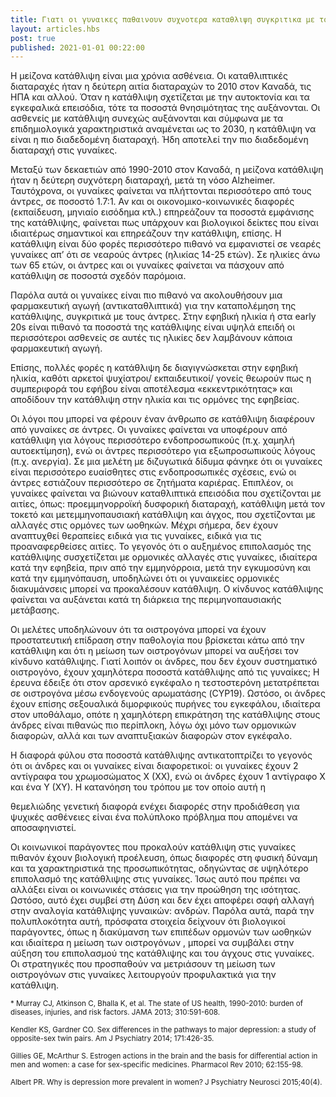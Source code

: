 ```yaml
---
title: Γιατι οι γυναικες παθαινουν συχνοτερα καταθλιψη συγκριτικα με τους άντρες;
layout: articles.hbs
post: true
published: 2021-01-01 00:22:00
---
```


Η μείζονα κατάθλιψη είναι μια χρόνια ασθένεια. Οι καταθλιπτικές διαταραχές ήταν η δεύτερη αιτία διαταραχών το 2010 στον
Καναδά, τις ΗΠΑ και αλλού. Όταν η κατάθλιψη σχετίζεται με την αυτοκτονία και τα εγκεφαλικά επεισόδια, τότε τα ποσοστά
θνησιμότητας της αυξάνονται. Οι ασθενείς με κατάθλιψη συνεχώς αυξάνονται και σύμφωνα με τα επιδημιολογικά χαρακτηριστικά
αναμένεται ως το 2030, η κατάθλιψη να είναι η πιο διαδεδομένη διαταραχή. Ήδη αποτελεί την πιο διαδεδομένη διαταραχή στις
γυναίκες.

Μεταξύ των δεκαετιών από 1990-2010 στον Καναδά, η μείζονα κατάθλιψη ήταν η δεύτερη συχνότερη διαταραχή, μετά τη νόσο
Alzheimer. Ταυτόχρονα, οι γυναίκες φαίνεται να πλήττονται περισσότερο από τους άντρες, σε ποσοστό 1.7:1\. Αν και οι
οικονομικο-κοινωνικές διαφορές (εκπαίδευση, μηνιαίο εισόδημα κτλ.) επηρεάζουν τα ποσοστά εμφάνισης της κατάθλιψης,
φαίνεται πως υπάρχουν και βιολογικοί δείκτες που είναι ιδιαιτέρως σημαντικοί και επηρεάζουν την κατάθλιψη, επίσης. Η
κατάθλιψη είναι δύο φορές περισσότερο πιθανό να εμφανιστεί σε νεαρές γυναίκες απ’ ότι σε νεαρούς άντρες (ηλικίας 14-25
ετών). Σε ηλικίες άνω των 65 ετών, οι άντρες και οι γυναίκες φαίνεται να πάσχουν από κατάθλιψη σε ποσοστά σχεδόν
παρόμοια.

Παρόλα αυτά οι γυναίκες είναι πιο πιθανό να ακολουθήσουν μια φαρμακευτική αγωγή (αντικαταθλιπτικά) για την καταπολέμηση
της κατάθλιψης, συγκριτικά με τους άντρες. Στην εφηβική ηλικία ή στα early 20s είναι πιθανό τα ποσοστά της κατάθλιψης
είναι υψηλά επειδή οι περισσότεροι ασθενείς σε αυτές τις ηλικίες δεν λαμβάνουν κάποια φαρμακευτική αγωγή.

Επίσης, πολλές φορές η κατάθλιψη δε διαγιγνώσκεται στην εφηβική ηλικία, καθότι αρκετοί ψυχίατροι/ εκπαιδευτικοί/ γονείς
θεωρούν πως η συμπεριφορά του εφήβου είναι αποτέλεσμα «εκκεντρικότητας» και αποδίδουν την κατάθλιψη στην ηλικία και τις
ορμόνες της εφηβείας.

Οι λόγοι που μπορεί να φέρουν έναν άνθρωπο σε κατάθλιψη διαφέρουν από γυναίκες σε άντρες. Οι γυναίκες φαίνεται να
υποφέρουν από κατάθλιψη για λόγους περισσότερο ενδοπροσωπικούς (π.χ. χαμηλή αυτοεκτίμηση), ενώ οι άντρες περισσότερο για
εξωπροσωπικούς λόγους (π.χ. ανεργία). Σε μια μελέτη με διζυγωτικά δίδυμα φάνηκε ότι οι γυναίκες είναι περισσότερο
ευαίσθητες στις ενδοπροσωπικές σχέσεις, ενώ οι άντρες εστιάζουν περισσότερο σε ζητήματα καριέρας. Επιπλέον, οι γυναίκες
φαίνεται να βιώνουν καταθλιπτικά επεισόδια που σχετίζονται με αιτίες, όπως: προεμμηνορροϊκή δυσφορική διαταραχή,
κατάθλιψη μετά τον τοκετό και μετεμμηνοπαυσιακή κατάθλιψη και άγχος, που σχετίζονται με αλλαγές στις ορμόνες των
ωοθηκών. Μέχρι σήμερα, δεν έχουν αναπτυχθεί θεραπείες ειδικά για τις γυναίκες, ειδικά για τις προαναφερθείσες αιτίες. Το
γεγονός ότι ο αυξημένος επιπολασμός της κατάθλιψης συσχετίζεται με ορμονικές αλλαγές στις γυναίκες, ιδιαίτερα κατά την
εφηβεία, πριν από την εμμηνόρροια, μετά την εγκυμοσύνη και κατά την εμμηνόπαυση, υποδηλώνει ότι οι γυναικείες ορμονικές
διακυμάνσεις μπορεί να προκαλέσουν κατάθλιψη. Ο κίνδυνος κατάθλιψης φαίνεται να αυξάνεται κατά τη διάρκεια της
περιμηνοπαυσιακής μετάβασης.

Οι μελέτες υποδηλώνουν ότι τα οιστρογόνα μπορεί να έχουν προστατευτική επίδραση στην παθολογία που βρίσκεται κάτω από
την κατάθλιψη και ότι η μείωση των οιστρογόνων μπορεί να αυξήσει τον κίνδυνο κατάθλιψης. Γιατί λοιπόν οι άνδρες, που δεν
έχουν συστηματικό οιστρογόνο, έχουν χαμηλότερα ποσοστά κατάθλιψης από τις γυναίκες; Η έρευνα έδειξε ότι στον αρσενικό
εγκέφαλο η τεστοστερόνη μετατρέπεται σε οιστρογόνα μέσω ενδογενούς αρωματάσης (CYP19). Ωστόσο, οι άνδρες έχουν επίσης
σεξουαλικά διμορφικούς πυρήνες του εγκεφάλου, ιδιαίτερα στον υποθάλαμο, οπότε η χαμηλότερη επικράτηση της κατάθλιψης
στους άνδρες είναι πιθανώς πιο περίπλοκη, λόγω όχι μόνο των ορμονικών διαφορών, αλλά και των αναπτυξιακών διαφορών στον
εγκέφαλο.

Η διαφορά φύλου στα ποσοστά κατάθλιψης αντικατοπτρίζει το γεγονός ότι οι άνδρες και οι γυναίκες είναι διαφορετικοί: οι
γυναίκες έχουν 2 αντίγραφα του χρωμοσώματος Χ (ΧΧ), ενώ οι άνδρες έχουν 1 αντίγραφο Χ και ένα Υ (ΧΥ). Η κατανόηση του
τρόπου με τον οποίο αυτή η

θεμελιώδης γενετική διαφορά ενέχει διαφορές στην προδιάθεση για ψυχικές ασθένειες είναι ένα πολύπλοκο πρόβλημα που
απομένει να αποσαφηνιστεί.

Οι κοινωνικοί παράγοντες που προκαλούν κατάθλιψη στις γυναίκες πιθανόν έχουν βιολογική προέλευση, όπως διαφορές στη
φυσική δύναμη και τα χαρακτηριστικά της προσωπικότητας, οδηγώντας σε υψηλότερο επιπολασμό της κατάθλιψης στις γυναίκες.
Ίσως αυτό που πρέπει να αλλάξει είναι οι κοινωνικές στάσεις για την προώθηση της ισότητας. Ωστόσο, αυτό έχει συμβεί στη
Δύση και δεν έχει αποφέρει σαφή αλλαγή στην αναλογία κατάθλιψης γυναικών: ανδρών. Παρόλα αυτά, παρά την πολυπλοκότητα
αυτή, πρόσφατα στοιχεία δείχνουν ότι βιολογικοί παράγοντες, όπως η διακύμανση των επιπέδων ορμονών των ωοθηκών και
ιδιαίτερα η μείωση των οιστρογόνων , μπορεί να συμβάλει στην αύξηση του επιπολασμού της κατάθλιψης και του άγχους στις
γυναίκες. Οι στρατηγικές που προσπαθούν να μετριάσουν τη μείωση των οιστρογόνων στις γυναίκες λειτουργούν προφυλακτικά
για την κατάθλιψη.

<small>* Murray CJ, Atkinson C, Bhalla K, et al. The state of US health, 1990-2010: burden of diseases, injuries, and
    risk factors. JAMA 2013; 310:591-608.</small>

<small>Kendler KS, Gardner CO. Sex differences in the pathways to major depression: a study of opposite-sex twin pairs.
    Am J Psychiatry 2014; 171:426-35.</small>

<small>Gillies GE, McArthur S. Estrogen actions in the brain and the basis for differential action in men and women: a
    case for sex-specific medicines. Pharmacol Rev 2010; 62:155-98.</small>

<small>Albert PR. Why is depression more prevalent in women? J Psychiatry Neurosci 2015;40(4).</small>